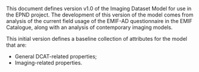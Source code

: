 This document defines version v1.0 of the Imaging Dataset Model for use in the EPND project. The development of this version of the model comes from analysis of the current field usage of the EMIF-AD questionnaire in the EMIF Catalogue, along with an analysis of contemporary imaging models.

This initial version defines a baseline collection of attributes for the model that are:

* General DCAT-related properties;
* Imaging-related properties.

